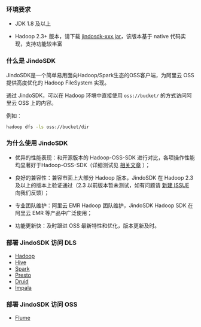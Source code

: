 ### 环境要求
* JDK 1.8 及以上

* Hadoop 2.3+ 版本，请下载 [jindosdk-xxx.jar](jindosdk_download.md)，该版本基于 native 代码实现，支持功能较丰富

### 什么是 JindoSDK

JindoSDK是一个简单易用面向Hadoop/Spark生态的OSS客户端，为阿里云 OSS 提供高度优化的 Hadoop FileSystem 实现。

通过 JindoSDK，可以在 Hadoop 环境中直接使用 `oss://bucket/` 的方式访问阿里云 OSS 上的内容。

例如：

````bash
hadoop dfs -ls oss://bucket/dir
````

### 为什么使用 JindoSDK

- 优异的性能表现：和开源版本的 Hadoop-OSS-SDK 进行对比，各项操作性能均显著好于Hadoop-OSS-SDK（详细测试见 [相关文章](jindosdk_overview.md#相关文章) ）；

- 良好的兼容性：兼容市面上大部分 Hadoop 版本，JindoSDK 在 Hadoop 2.3 及以上的版本上验证通过（2.3 以前版本暂未测试，如有问题请 [新建 ISSUE](https://github.com/aliyun/alibabacloud-jindofs/issues/new) 向我们反馈）；

- 专业团队维护：阿里云 EMR Hadoop 团队维护，JindoSDK Hadoop SDK 在阿里云 EMR 等产品中广泛使用；

- 功能更新快：及时跟进 OSS 最新特性和优化，版本更新及时。



### 部署 JindoSDK 访问 DLS

* [Hadoop](jindosdk_how_to_hadoop.md)
* [Hive](jindosdk_on_hive.md)
* [Spark](spark/jindosdk_on_spark.md)
* [Presto](jindosdk_on_presto.md)
* [Druid](jindosdk_on_druid.md)
* [Impala](impala/jindosdk_on_impala.md)

### 部署 JindoSDK 访问 OSS

- [Flume](flume/jindosdk_on_flume.md)
